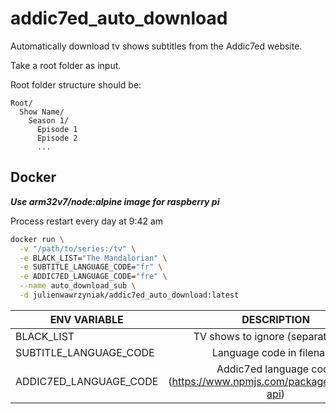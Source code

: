# addic7ed_auto_download

Automatically download tv shows subtitles from the Addic7ed website.

Take a root folder as input.

Root folder structure should be:
```
Root/
  Show Name/
    Season 1/
      Episode 1
      Episode 2
      ...
```

## Docker

***Use arm32v7/node:alpine image for raspberry pi***

Process restart every day at 9:42 am

```sh
docker run \
  -v "/path/to/series:/tv" \
  -e BLACK_LIST="The Mandalorian" \
  -e SUBTITLE_LANGUAGE_CODE="fr" \
  -e ADDIC7ED_LANGUAGE_CODE="fre" \
  --name auto_download_sub \
  -d julienwawrzyniak/addic7ed_auto_download:latest
```

| ENV VARIABLE                | DESCRIPTION                                                           | Default  |
| -------------------         |:---------------------------------------------------------------------:| --------:|
| BLACK_LIST                  | TV shows to ignore (separate by `;`)                                  | none     |
| SUBTITLE_LANGUAGE_CODE      | Language code in filename                                             | fr       |
| ADDIC7ED_LANGUAGE_CODE      | Addic7ed language code (https://www.npmjs.com/package/addic7ed-api)   | fre      |
